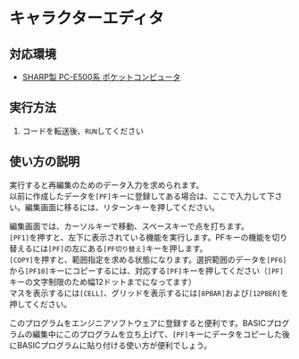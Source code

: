 キャラクターエディタ
==

対応環境
--

- [SHARP製 PC-E500系 ポケットコンピュータ](https://ja.wikipedia.org/wiki/%E3%83%9D%E3%82%B1%E3%83%83%E3%83%88%E3%82%B3%E3%83%B3%E3%83%94%E3%83%A5%E3%83%BC%E3%82%BF%E3%81%AE%E8%A3%BD%E5%93%81%E4%B8%80%E8%A6%A7#PC-E500%E7%B3%BB)

実行方法
--

1. コードを転送後、`RUN`してください

使い方の説明
--

実行すると再編集のためのデータ入力を求められます。<br>
以前に作成したデータを`[PF]`キーに登録してある場合は、ここで入力して下さい。編集画面に移るには、リターンキーを押してください。

編集画面では、カーソルキーで移動、スペースキーで点を打ちます。<br>
`[PF1]`を押すと、左下に表示されている機能を実行します。PFキーの機能を切り替えるには`[PF]`の左にある`[PF切り替え]`キーを押します。<br>
`[COPY]`を押すと、範囲指定を求める状態になります。選択範囲のデータを`[PF6]`から`[PF10]`キーにコピーするには、対応する`[PF]`キーを押してください（`[PF]`キーの文字制限のため幅12ドットまでになってます）<br>
マスを表示するには`[CELL]`、グリッドを表示するには`[8PBAR]`および`[12PBER]`を押してください。

このプログラムをエンジニアソフトウェアに登録すると便利です。BASICプログラムの編集中にこのプログラムを立ち上げて、`[PF]`キーにデータをコピーした後にBASICプログラムに貼り付ける使い方が便利でしょう。
